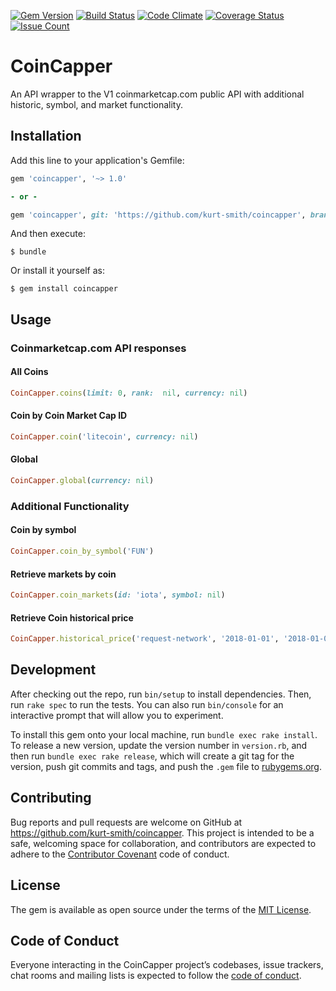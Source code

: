 [![Gem Version](https://badge.fury.io/rb/coincapper.svg)](https://badge.fury.io/rb/coincapper) [![Build Status](https://travis-ci.org/kurt-smith/coincapper.svg?branch=master)](https://travis-ci.org/kurt-smith/coincapper) [![Code Climate](https://codeclimate.com/github/kurt-smith/coincapper/badges/gpa.svg)](https://codeclimate.com/github/kurt-smith/coincapper) [![Coverage Status](https://coveralls.io/repos/github/kurt-smith/coincapper/badge.svg?branch=master)](https://coveralls.io/github/kurt-smith/coincapper?branch=master) [![Issue Count](https://codeclimate.com/github/kurt-smith/coinmarketcap/badges/issue_count.svg)](https://codeclimate.com/github/kurt-smith/coincapper)

# CoinCapper

An API wrapper to the V1 coinmarketcap.com public API with additional historic, symbol, and market functionality.

## Installation

Add this line to your application's Gemfile:

```ruby
gem 'coincapper', '~> 1.0'

- or -

gem 'coincapper', git: 'https://github.com/kurt-smith/coincapper', branch: 'master' # feature branches
```

And then execute:

    $ bundle

Or install it yourself as:

    $ gem install coincapper

## Usage

### Coinmarketcap.com API responses

#### All Coins

```ruby
CoinCapper.coins(limit: 0, rank:  nil, currency: nil)
```

#### Coin by Coin Market Cap ID

```ruby
CoinCapper.coin('litecoin', currency: nil)
```

#### Global

```ruby
CoinCapper.global(currency: nil)
```

### Additional Functionality

#### Coin by symbol

```ruby
CoinCapper.coin_by_symbol('FUN')
```

#### Retrieve markets by coin

```ruby
CoinCapper.coin_markets(id: 'iota', symbol: nil)
```

#### Retrieve Coin historical price

```ruby
CoinCapper.historical_price('request-network', '2018-01-01', '2018-01-08')
```

## Development

After checking out the repo, run `bin/setup` to install dependencies. Then, run `rake spec` to run the tests. You can also run `bin/console` for an interactive prompt that will allow you to experiment.

To install this gem onto your local machine, run `bundle exec rake install`. To release a new version, update the version number in `version.rb`, and then run `bundle exec rake release`, which will create a git tag for the version, push git commits and tags, and push the `.gem` file to [rubygems.org](https://rubygems.org).

## Contributing

Bug reports and pull requests are welcome on GitHub at https://github.com/kurt-smith/coincapper. This project is intended to be a safe, welcoming space for collaboration, and contributors are expected to adhere to the [Contributor Covenant](http://contributor-covenant.org) code of conduct.

## License

The gem is available as open source under the terms of the [MIT License](http://opensource.org/licenses/MIT).

## Code of Conduct

Everyone interacting in the CoinCapper project’s codebases, issue trackers, chat rooms and mailing lists is expected to follow the [code of conduct](https://github.com/kurt-smith/coincapper/blob/master/CODE_OF_CONDUCT.md).
